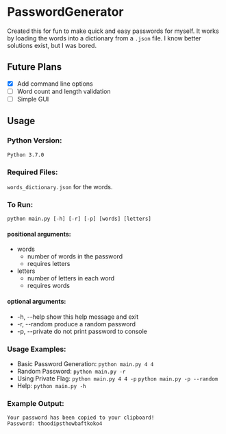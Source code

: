 # PasswordGenerator

Created this for fun to make quick and easy passwords for myself. It works by loading the words into a dictionary
from a `.json` file. I know better solutions exist, but I was bored.

## Future Plans

- [x]  Add command line options
- [ ]  Word count and length validation
- [ ]  Simple GUI

## Usage

### Python Version:

`Python 3.7.0`

### Required Files:

`words_dictionary.json` for the words.

### To Run:

`python main.py [-h] [-r] [-p] [words] [letters]`

#### positional arguments:  
* words
  * number of words in the password
  * requires letters  
* letters
  * number of letters in each word
  * requires words  

#### optional arguments:  
  * -h, --help     show this help message and exit  
  * -r, --random   produce a random password  
  * -p, --private  do not print password to console  

### Usage Examples:

* Basic Password Generation: `python main.py 4 4`
* Random Password: `python main.py -r`
* Using Private Flag: `python main.py 4 4 -p` `python main.py -p --random`
* Help: `python main.py -h`

### Example Output:

```
Your password has been copied to your clipboard!
Password: thoodipsthowbaftkoko4
```
